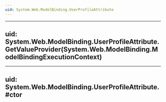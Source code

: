 ```yaml
---
uid: System.Web.ModelBinding.UserProfileAttribute
---
```


---
uid: System.Web.ModelBinding.UserProfileAttribute.GetValueProvider(System.Web.ModelBinding.ModelBindingExecutionContext)
---

---
uid: System.Web.ModelBinding.UserProfileAttribute.#ctor
---

